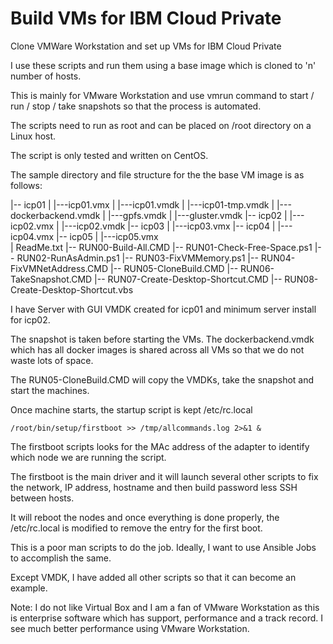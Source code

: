 # Build VMs for IBM Cloud Private
Clone VMWare Workstation and set up VMs for IBM Cloud Private

I use these scripts and run them using a base image which is cloned to 'n' number of hosts.

This is mainly for VMware Workstation and use vmrun command to start / run / stop / take snapshots so that the
process is automated.

The scripts need to run as root and can be placed on /root directory on a Linux host.

The script is only tested and written on CentOS.

The sample directory and file structure for the the base VM image is as follows:

   |-- icp01
   |   |---icp01.vmx
   |   |---icp01.vmdk
   |   |---icp01-tmp.vmdk
   |   |---dockerbackend.vmdk
   |   |---gpfs.vmdk
   |   |---gluster.vmdk
   |-- icp02
   |   |---icp02.vmx
   |   |---icp02.vmdk
   |-- icp03
   |   |---icp03.vmx
   |-- icp04
   |   |---icp04.vmx
   |-- icp05
   |   |---icp05.vmx   
   |   ReadMe.txt
   |-- RUN00-Build-All.CMD
   |-- RUN01-Check-Free-Space.ps1
   |-- RUN02-RunAsAdmin.ps1
   |-- RUN03-FixVMMemory.ps1
   |-- RUN04-FixVMNetAddress.CMD
   |-- RUN05-CloneBuild.CMD
   |-- RUN06-TakeSnapshot.CMD
   |-- RUN07-Create-Desktop-Shortcut.CMD
   |-- RUN08-Create-Desktop-Shortcut.vbs

I have Server with GUI VMDK created for icp01 and minimum server install for icp02.

The snapshot is taken before starting the VMs. The dockerbackend.vmdk which has
all docker images is shared across all VMs so that we do not waste lots of space.

The RUN05-CloneBuild.CMD will copy the VMDKs, take the snapshot and start the machines.

Once machine starts, the startup script is kept /etc/rc.local

```
/root/bin/setup/firstboot >> /tmp/allcommands.log 2>&1 &
```

The firstboot scripts looks for the MAc address of the adapter to identify which
node we are running the script.

The firstboot is the main driver and it will launch several other scripts to
fix the network, IP address, hostname and then build password less SSH between hosts.

It will reboot the nodes and once everything is done properly, the /etc/rc.local is modified
to remove the entry for the first boot.

This is a poor man scripts to do the job. Ideally, I want to use Ansible Jobs to
accomplish the same.

Except VMDK, I have added all other scripts so that it can become an example.

Note: I do not like Virtual Box and I am a fan of VMware Workstation as this is
enterprise software which has support, performance and a track record. I see much
better performance using VMware Workstation.

